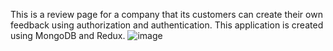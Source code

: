 This is a review page for a company that its customers can create their own feedback using authorization and authentication. This application is created using MongoDB and Redux. 
![image](https://user-images.githubusercontent.com/55413701/120649002-450c7380-c44a-11eb-93fd-7c344ca65f5c.png)
